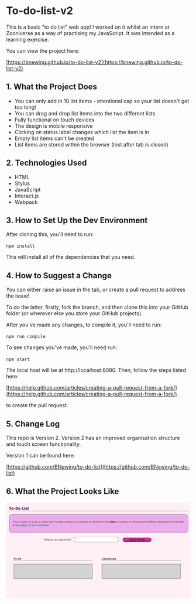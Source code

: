 # To-do-list-v2

This is a basic "to do list" web app! I worked on it whilst an intern at Zooniverse as a way of practising my JavaScript. It was intended as a learning exercise.

You can view the project here:

[https://bnewing.github.io/to-do-list-v2](https://bnewing.github.io/to-do-list-v2)


## 1. What the Project Does

- You can only add in 10 list items - intentional cap so your list doesn't get too long!
- You can drag and drop list items into the two different lists
- Fully functional on touch devices
- The design is mobile responsive
- Clicking on status label changes which list the item is in
- Empty list items can't be created
- List items are stored within the browser (lost after tab is closed)

## 2. Technologies Used

- HTML
- Stylus
- JavaScript
- Interact.js
- Webpack


## 3. How to Set Up the Dev Environment

After cloning this, you'll need to run:

`npm install`

This will install all of the dependencies that you need.


## 4. How to Suggest a Change

You can either raise an issue in the tab, or create a pull request to address the issue!

To do the latter, firstly, fork the branch, and then clone this into your GitHub folder (or wherever else you store your GitHub projects).

After you've made any changes, to compile it, you'll need to run:

`npm run compile`

To see changes you've made, you'll need run:

`npm start`

The local host will be at http://localhost:8080. Then, follow the steps listed here:

[https://help.github.com/articles/creating-a-pull-request-from-a-fork/](https://help.github.com/articles/creating-a-pull-request-from-a-fork/) 

to create the pull request.


## 5. Change Log

This repo is Version 2. Version 2 has an improved organisation structure and touch screen functionality.

Version 1 can be found here:

[https://github.com/BNewing/to-do-list](https://github.com/BNewing/to-do-list)


## 6. What the Project Looks Like

<img src="./assets/screenshot.png" alt="screenshot">

